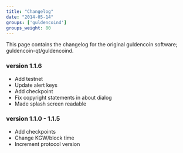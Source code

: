 ```yaml
---
title: "Changelog"
date: "2014-05-14"
groups: ['guldencoind']
groups_weight: 80
---
```


This page contains the changelog for the original guldencoin software; guldencoin-qt/guldencoind.

### version 1.1.6
 - Add testnet
 - Update alert keys
 - Add checkpoint
 - Fix copyright statements in about dialog
 - Made splash screen readable

### version 1.1.0 - 1.1.5
 - Add checkpoints
 - Change KGW/block time
 - Increment protocol version
